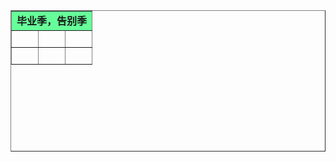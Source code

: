 <html xmlns="http://www.w3.org/1999/xhtml">
<head>
<meta http-equiv="Content-Type" content="text/html; charset=utf-8" />
<title>无标题文档</title>
<style type="text/css">
body table tr td {
	text-align: center;
	font-weight: bold;
}
</style>
</head>

<body>
<table width="680" height="226" border="1">
  <tr>
    <td colspan="3" bgcolor="#66FF99">毕业季，告别季</td>
  </tr>
  <tr>
    <td>&nbsp;</td>
    <td>&nbsp;</td>
    <td>&nbsp;</td>
  </tr>
  <tr>
    <td>&nbsp;</td>
    <td>&nbsp;</td>
    <td>&nbsp;</td>
  </tr>
</table>
</body>
